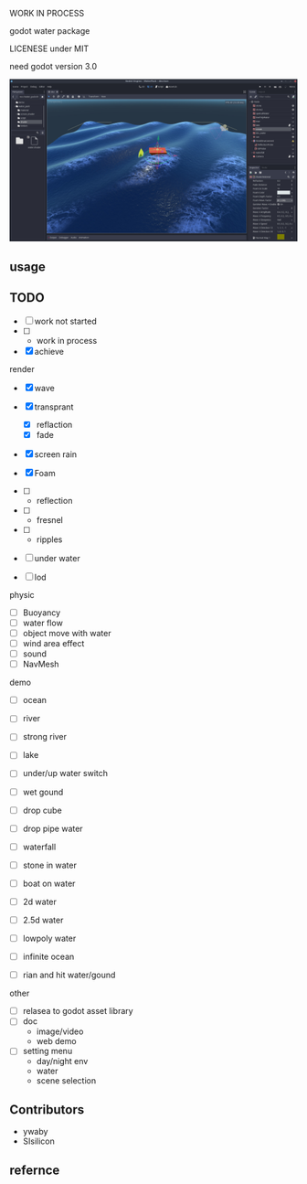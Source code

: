 WORK IN PROCESS

godot water package

LICENESE under MIT

need godot version 3.0

<!-- ![web demo]() -->
![screenshot](./doc/wave_foam.jpg)

## usage


## TODO
- [ ] work not started
- [ ] * work in process
- [x] achieve

render
- [x] wave
- [x] transprant 
    - [x] reflaction
    - [x] fade
- [x] screen rain
- [x] Foam
- [ ] * reflection
- [ ] * fresnel
- [ ] * ripples
- [ ] under water
- [ ] lod


physic
- [ ] Buoyancy 
- [ ] water flow
- [ ] object move with water
- [ ] wind area effect
- [ ] sound
- [ ] NavMesh

demo
- [ ] ocean
- [ ] river
- [ ] strong river
- [ ] lake
- [ ] under/up water switch
- [ ] wet gound
- [ ] drop cube
- [ ] drop pipe water
- [ ] waterfall
- [ ] stone in water
- [ ] boat on water
- [ ] 2d water
- [ ] 2.5d water
- [ ] lowpoly water
- [ ] infinite ocean
- [ ] rian and hit water/gound 


other
- [ ] relasea to godot asset library
- [ ] doc
    - image/video 
    - web demo
- [ ] setting menu 
    - day/night env
    - water
    - scene selection


## Contributors
- ywaby
- SIsilicon

## refernce
